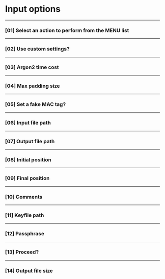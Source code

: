 
# Input options

---

### [01] Select an action to perform from the MENU list

---

### [02] Use custom settings?

---

### [03] Argon2 time cost

---

### [04] Max padding size

---

### [05] Set a fake MAC tag?

---

### [06] Input file path

---

### [07] Output file path

---

### [08] Initial position

---

### [09] Final position

---

### [10] Comments

---

### [11] Keyfile path

---

### [12] Passphrase

---

### [13] Proceed?

---

### [14] Output file size
